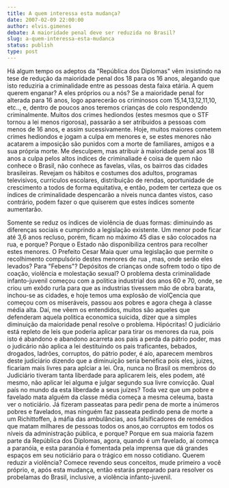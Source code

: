 ```yaml
---
title: A quem interessa esta mudança?
date: 2007-02-09 22:00:00
author: elvis.gimenes
debate: A maioridade penal deve ser reduzida no Brasil?
slug: a-quem-interessa-esta-mudanca
status: publish 
type: post
---
```


Há algum tempo os adeptos da "República dos Diplomas" vêm insistindo na tese de redução da maioridade penal dos 18 para os 16 anos, alegando que isto reduziria a criminalidade entre as pessoas desta faixa etária. A quem querem enganar? A eles próprios ou a nós? Se a maioridade penal for alterada para 16 anos, logo aparecerão os criminosos com 15,14,13,12,11,10, etc.., e, dentro de poucos anos teremos crianças de colo respondendo criminalmente. Muitos dos crimes hediondos (estes mesmos que o STF tornou a lei menos rigorosa), passarão a ser atribuidos a pessoas com menos de 16 anos, e assim sucessivamente. Hoje, muitos maiores cometem crimes hediondos e jogam a culpa em menores e, se estes menores não acatarem a imposição são punidos com a morte de familiares, amigos e a sua própria morte. Me desculpem, mas atribuir à maioridade penal aos 18 anos a culpa pelos altos índices de criminaliade é coisa de quem não conhece o Brasil, não conhece as favelas, vilas, os bairros das cidades brasileiras. Revejam os hábitos e costumes dos adultos, programas televisivos, curriculos escolares, distribuição de rendas, oportunidade de crescimento a todos de forma equitativa, e então, podem ter certeza que os índices de criminalidade despencarão a níveis nunca dantes vistos, caso contrário, podem fazer o que quiserem que estes índices somente aumentarão.  

Somente se reduz os índices de violência de duas formas: diminuindo as diferenças sociais e cumprindo a legislação existente. Um menor pode ficar até 3,6 anos recluso, porém, ficam no máximo 45 dias e são colocados na rua, e porque? Porque o Estado não disponibiliza centros para recolher estes menores. O Prefeito Cesar Maia quer uma legislação que permite o recolhimento compulsório destes menores de rua , mas, onde serão eles levados? Para "Febens"? Depósitos de crianças onde sofrem todo o tipo de coação, violência e molestação sexual? O problema desta criminalidade infanto-juvenil começou com a politica industrial dos anos 60 e 70, onde, se criou um exôdo rurla para que as industrias tivessem mão de obra barata, inchou-se as cidades, e hoje temos uma explosão de violÇencia que começou com os miseráveis, passou aos pobres e agora chega à classe média alta. Daí, me vêem os entendidos, muitos são aqueles que defenderam aquela politica economica suicida, dizer que a simples diminuição da maioridade penal resolve o problema. Hipócritas! O judiciário está repleto de leis que poderia aplicar para tirar os menores da rua, pois isto é abandono e abandono acarreta aos pais a perda da pátrio poder, mas o judicário não aplica a lei destituindo os pais traficantes, bebados, drogados, ladrões, corruptos, do pátrio poder, é aío, aparecem membros deste judiciário dizendo que a diminuição seria benéfica pois eles, juizes, ficariam mais livres para aplciar a lei. Ora, nunca no Brasil os membros do Judiciário tiveram tanta liberdade para aplicarem leis, eles podem, até mesmo, não aplicar lei alguma e julgar segundo sua livre convicção. Qual país no mundo da esta liberdade a seus juízes? Toda vez que um pobre e favelado mata alguém da classe média começa a mesma celeuma, basta ver o noticiário. Já fizeram passeatas para pedir pena de morte a inúmeros pobres e favelados, mas ninguém faz passeata pedindo pena de morte a um Richittoffen, à máfia das ambulâncias, aos falsificadores de remédios que matam milhares de pessoas todos os anos,ao corruptos em todos os níveis da administração pública, e porque? Porque em sua maioria fazem parte da República dos Diplomas, agora, quando é um favelado, aí começa a paranóia, e esta paranóia é fomentada pela imprensa que dá grandes espaços em seu noticiário para o trágico em nosso cotidiano. Querem reduzir a violência? Comece revendo seus conceitos, mude primeiro a você próprio, e, após esta mudança, então estarás preparado para resolver os probelamas do Brasil, inclusive, a violência infanto-juvenil.

